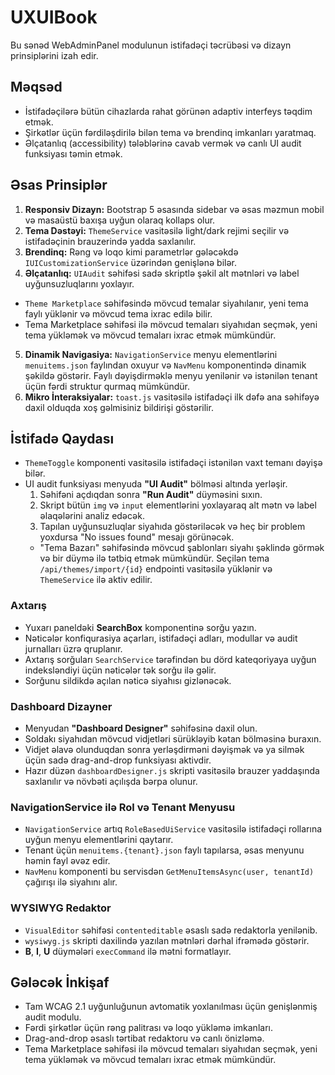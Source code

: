 # UXUIBook

Bu sənəd WebAdminPanel modulunun istifadəçi təcrübəsi və dizayn prinsiplərini izah edir.

## Məqsəd
- İstifadəçilərə bütün cihazlarda rahat görünən adaptiv interfeys təqdim etmək.
- Şirkətlər üçün fərdiləşdirilə bilən tema və brendinq imkanları yaratmaq.
- Əlçatanlıq (accessibility) tələblərinə cavab vermək və canlı UI audit funksiyası təmin etmək.

## Əsas Prinsiplər
1. **Responsiv Dizayn:** Bootstrap 5 əsasında sidebar və əsas məzmun mobil və masaüstü baxışa uyğun olaraq kollaps olur.
2. **Tema Dəstəyi:** `ThemeService` vasitəsilə light/dark rejimi seçilir və istifadəçinin brauzerində yadda saxlanılır.
3. **Brendinq:** Rəng və loqo kimi parametrlər gələcəkdə `IUICustomizationService` üzərindən genişlənə bilər.
4. **Əlçatanlıq:** `UIAudit` səhifəsi sadə skriptlə şəkil alt mətnləri və label uyğunsuzluqlarını yoxlayır.
- `Theme Marketplace` səhifəsində mövcud temalar siyahılanır, yeni tema faylı yüklənir və mövcud tema ixrac edilə bilir.
- Tema Marketplace səhifəsi ilə mövcud temaları siyahıdan seçmək, yeni tema yükləmək və mövcud temaları ixrac etmək mümkündür.
5. **Dinamik Navigasiya:** `NavigationService` menyu elementlərini `menuitems.json` faylından oxuyur və `NavMenu` komponentində dinamik şəkildə göstərir. Faylı dəyişdirməklə menyu yenilənir və istənilən tenant üçün fərdi struktur qurmaq mümkündür.
6. **Mikro İnteraksiyalar:** `toast.js` vasitəsilə istifadəçi ilk dəfə ana səhifəyə daxil olduqda xoş gəlmisiniz bildirişi göstərilir.

## İstifadə Qaydası
- `ThemeToggle` komponenti vasitəsilə istifadəçi istənilən vaxt temanı dəyişə bilər.
- UI audit funksiyası menyuda **"UI Audit"** bölməsi altında yerləşir.
  1. Səhifəni açdıqdan sonra **"Run Audit"** düyməsini sıxın.
  2. Skript bütün `img` və `input` elementlərini yoxlayaraq alt mətn və label əlaqələrini analiz edəcək.
  3. Tapılan uyğunsuzluqlar siyahıda göstəriləcək və heç bir problem yoxdursa "No issues found" mesajı görünəcək.
  - "Tema Bazarı" səhifəsində mövcud şablonları siyahı şəklində görmək və bir düymə ilə tətbiq etmək mümkündür. Seçilən tema `/api/themes/import/{id}` endpointi vasitəsilə yüklənir və `ThemeService` ilə aktiv edilir.

### Axtarış
- Yuxarı paneldəki **SearchBox** komponentinə sorğu yazın.
- Nəticələr konfiqurasiya açarları, istifadəçi adları, modullar və audit jurnalları üzrə qruplanır.
- Axtarış sorğuları `SearchService` tərəfindən bu dörd kateqoriyaya uyğun indeksləndiyi üçün nəticələr tək sorğu ilə gəlir.
- Sorğunu sildikdə açılan nəticə siyahısı gizlənəcək.

### Dashboard Dizayner
- Menyudan **"Dashboard Designer"** səhifəsinə daxil olun.
- Soldakı siyahıdan mövcud vidjetləri sürükləyib kətan bölməsinə buraxın.
- Vidjet əlavə olunduqdan sonra yerləşdirməni dəyişmək və ya silmək üçün sadə drag-and-drop funksiyası aktivdir.
- Hazır düzən `dashboardDesigner.js` skripti vasitəsilə brauzer yaddaşında saxlanılır və növbəti açılışda bərpa olunur.

### NavigationService ilə Rol və Tenant Menyusu
- `NavigationService` artıq `RoleBasedUiService` vasitəsilə istifadəçi rollarına uyğun menyu elementlərini qaytarır.
- Tenant üçün `menuitems.{tenant}.json` faylı tapılarsa, əsas menyunu həmin fayl əvəz edir.
- `NavMenu` komponenti bu servisdən `GetMenuItemsAsync(user, tenantId)` çağırışı ilə siyahını alır.

### WYSIWYG Redaktor
- `VisualEditor` səhifəsi `contenteditable` əsaslı sadə redaktorla yenilənib.
- `wysiwyg.js` skripti daxilində yazılan mətnləri dərhal ifrəmədə göstərir.
- **B**, **I**, **U** düymələri `execCommand` ilə mətni formatlayır.

## Gələcək İnkişaf
- Tam WCAG 2.1 uyğunluğunun avtomatik yoxlanılması üçün genişlənmiş audit modulu.
- Fərdi şirkətlər üçün rəng palitrası və loqo yükləmə imkanları.
- Drag-and-drop əsaslı tərtibat redaktoru və canlı önizləmə.
- Tema Marketplace səhifəsi ilə mövcud temaları siyahıdan seçmək, yeni tema yükləmək və mövcud temaları ixrac etmək mümkündür.
